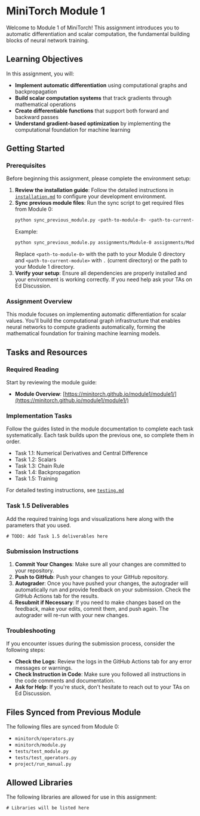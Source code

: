# MiniTorch Module 1

Welcome to Module 1 of MiniTorch! This assignment introduces you to automatic differentiation and scalar computation, the fundamental building blocks of neural network training.

## Learning Objectives

In this assignment, you will:

- **Implement automatic differentiation** using computational graphs and backpropagation
- **Build scalar computation systems** that track gradients through mathematical operations  
- **Create differentiable functions** that support both forward and backward passes
- **Understand gradient-based optimization** by implementing the computational foundation for machine learning

## Getting Started

### Prerequisites

Before beginning this assignment, please complete the environment setup:

1. **Review the installation guide**: Follow the detailed instructions in [`installation.md`](installation.md) to configure your development environment.
2. **Sync previous module files**: Run the sync script to get required files from Module 0:
   ```bash
   python sync_previous_module.py <path-to-module-0> <path-to-current-module>
   ```
   Example:
   ```bash
   python sync_previous_module.py assignments/Module-0 assignments/Module-1
   ```
   Replace `<path-to-module-0>` with the path to your Module 0 directory and `<path-to-current-module>` with `.` (current directory) or the path to your Module 1 directory.
3. **Verify your setup**: Ensure all dependencies are properly installed and your environment is working correctly. If you need help ask your TAs on Ed Discussion.

### Assignment Overview

This module focuses on implementing automatic differentiation for scalar values. You'll build the computational graph infrastructure that enables neural networks to compute gradients automatically, forming the mathematical foundation for training machine learning models.

## Tasks and Resources

### Required Reading

Start by reviewing the module guide:
- **Module Overview**: [https://minitorch.github.io/module1/module1/](https://minitorch.github.io/module1/module1/)

### Implementation Tasks

Follow the guides listed in the module documentation to complete each task systematically. Each task builds upon the previous one, so complete them in order.

* Task 1.1: Numerical Derivatives and Central Difference
* Task 1.2: Scalars  
* Task 1.3: Chain Rule
* Task 1.4: Backpropagation
* Task 1.5: Training

For detailed testing instructions, see [`testing.md`](testing.md)

### Task 1.5 Deliverables
Add the required training logs and visualizations here along with the parameters that you used.
```
# TODO: Add Task 1.5 deliverables here
```

### Submission Instructions

1. **Commit Your Changes**: Make sure all your changes are committed to your repository.
2. **Push to GitHub**: Push your changes to your GitHub repository.
3. **Autograder**: Once you have pushed your changes, the autograder will automatically run and provide feedback on your submission. Check the GitHub Actions tab for the results.
4. **Resubmit if Necessary**: If you need to make changes based on the feedback, make your edits, commit them, and push again. The autograder will re-run with your new changes.

### Troubleshooting

If you encounter issues during the submission process, consider the following steps:

- **Check the Logs**: Review the logs in the GitHub Actions tab for any error messages or warnings.
- **Check Instruction in Code**: Make sure you followed all instructions in the code comments and documentation.
- **Ask for Help**: If you're stuck, don't hesitate to reach out to your TAs on Ed Discussion.

## Files Synced from Previous Module

The following files are synced from Module 0:
- `minitorch/operators.py`
- `minitorch/module.py` 
- `tests/test_module.py`
- `tests/test_operators.py`
- `project/run_manual.py`

## Allowed Libraries

<!-- TODO: Add list of allowed libraries for this module -->
The following libraries are allowed for use in this assignment:

```
# Libraries will be listed here
```